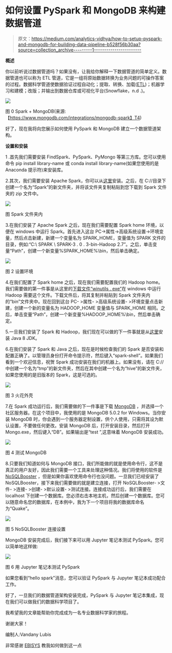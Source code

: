 # 如何设置 PySpark 和 MongoDB 来构建数据管道

> 原文：<https://medium.com/analytics-vidhya/how-to-setup-pyspark-and-mongodb-for-building-data-pipeline-b528f56b30aa?source=collection_archive---------1----------------------->

**概述**

你以前听说过数据管道吗？如果没有，让我给你解释一下数据管道的简单定义。数据管道也可以称为 ETL 管道，它是一组将原始数据转换为业务问题的可操作答案的过程。数据科学管道使数据验证过程自动化；提取、转换、加载([ETL](https://www.snowflake.com/data-warehousing-glossary/etl/))；机器学习和建模；改版；并输出到数据仓库或可视化平台(Snowflake，n.d .)。

![](img/5a976275e58c918447cc2eab253a387d.png)

图 0 Spark + MongoDB(来源:【https://www.mongodb.com/integrations/mongodb-spark】T4)

好了，现在我将向您展示如何使用 PySpark 和 MongoDB 建立一个数据管道架构。

**设置和安装**

1 .首先我们需要安装 FindSpark、PySpark、PyMongo 等第三方库。您可以使用命令 pip install library-name 或 conda install library-name(如果您使用的是 Anaconda 提示符)来安装库。

2.其次，我们需要安装 Apache Spark，你可以从[这里](https://dlcdn.apache.org/spark/spark-3.0.3/spark-3.0.3-bin-hadoop2.7.tgz)安装。之后，在 C://目录下创建一个名为“Spark”的新文件夹，并将该文件夹复制粘贴到您下载到 Spark 文件夹的 zip 文件中。

![](img/b84321e70420c9a09f34fad2b9497c5c.png)

图 Spark 文件夹内

3.在我们安装了 Apache Spark 之后，现在我们需要配置 Spark home 环境，以便在 windows 中运行 Spark。首先进入这台 PC->属性->高级系统设置->环境变量，然后点击新建，新建一个变量名为 SPARK_HOME，变量值为 SPARK 文件的目录，例如:“C:\ SPARK \ SPARK-3 . 0 . 3-bin-Hadoop 2.7”。之后，单击变量“Path”，创建一个新变量%SPARK_HOME%\bin，然后单击确定。

![](img/183b5d3540c91f82c58918a2946908e8.png)

图 2 设置环境

4.在我们配置了 Spark home 之后，现在我们需要配置我们的 Hadoop home。我们需要做的第一件事是从这里的[下载文件“winutils . exe”](https://github.com/steveloughran/winutils/raw/master/hadoop-2.7.1/bin/winutils.exe)在 windows 中运行 Hadoop 需要这个文件。下载文件后，将其复制并粘贴到 Spark 文件夹内的“bin”文件夹中。现在回到这台 PC- >属性- >高级系统设置- >环境变量点击新建，创建一个新的变量名为 HADOOP_HOME 变量值与 SPARK_HOME 相同。之后，单击变量“Path”，创建一个新变量%HADOOP_HOME%\bin，然后单击确定。

5.一旦我们安装了 Spark 和 Hadoop，我们现在可以做的下一件事就是从[这里](https://www.oracle.com/java/technologies/javase/javase-jdk8-downloads.html#license-lightbox)安装 Java 8 JDK。

6.在我们安装了 Spark 和 Java 之后，现在是时候检查我们的 Spark 是否安装和配置正确了。以管理员身份打开命令提示符，然后键入“spark-shell”。如果我们看到一个欢迎信息，祝贺 Spark 成功安装在我们的机器上。如果没有，请在 C://中创建一个名为“tmp”的新文件夹，然后在其中创建一个名为“hive”的新文件夹，如果您使用的是旧版本的 Spark，这是可选的。

![](img/32796bffee4a0319064ab2706fe489b0.png)

图 3 火花外壳

7.在 Spark 成功运行后，我们需要做的下一件事是下载 [MongoDB](https://www.mongodb.com/try/download/community) ，并选择一个社区服务器。在这个项目中，我使用的是 MongoDB 5.0.2 for Windows。当你安装 MongoDB 时，你会遇到一个服务器定制设置，供个人使用，只需将其设为默认设置，不要做任何更改。安装 MongoDB 后，打开安装目录，然后打开 Mongo.exe，然后键入“DB”。如果输出是“test ”,这意味着 MongoDB 安装成功。

![](img/2e99ca27d770eeb5fd3b466cad99de75.png)

图 4 测试 MongoDB

8.只要我们知道如何与 MongoDB 接口，我们所能做的就是使用命令行，这不是真正的用户友好，因此我们需要一个工具来处理这种情况。我们将使用的软件是 [NoSQLBooster](https://s3.mongobooster.com/download/releasesv6/nosqlbooster4mongo-6.2.17.exe) ，但是如果你喜欢使用命令行也没问题。一旦我们已经安装了 NoSQLBooster，接下来我们需要做的就是建立连接，打开 NoSQLBooster- >文件- >连接- >创建- >默认设置- >测试连接。连接成功运行后，我们需要在 localhost 下创建一个数据库。您必须右击本地主机，然后创建一个数据库。您可以随意命名您的数据库，在本例中，我为下一个项目将我的数据库命名为“Quake”。

![](img/b6841c27083e5cdb6ce51b02d7cd53b8.png)

图 5 NoSQLBooster 连接设置

MongoDB 安装完成后，我们接下来可以用 Jupyter 笔记本测试 PySpark。您可以简单地这样做:

![](img/a191f05a10bb09c328c718ccd75e1fd7.png)

图 6 用 Jupyter 笔记本测试 PySpark

如果您看到“hello spark”消息，您可以验证 PySpark 与 Jupyter 笔记本成功配合工作。

好了，一旦我们的数据管道架构安装完成，PySpark 与 Jupyter 笔记本集成，现在我们可以做我们的数据科学项目了。

我希望我的文章能帮助你完成成为一名专业数据科学家的旅程。

谢谢大家！

编制人:Vandany Lubis

非常感谢 [EBISYS](https://github.com/EBISYS) 教我如何做到这一点